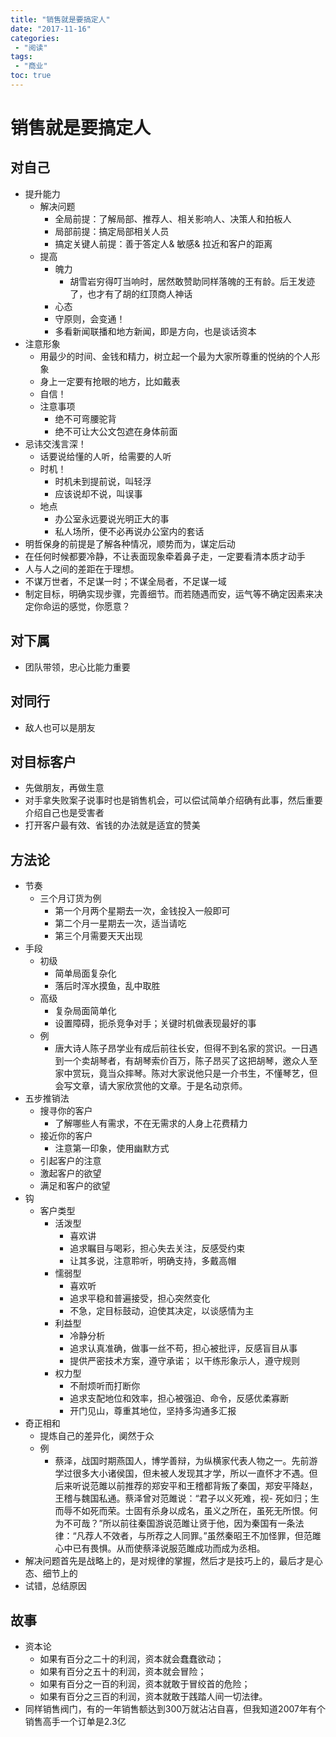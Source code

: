 ```yaml
---
title: "销售就是要搞定人"
date: "2017-11-16"
categories:
 - "阅读"
tags:
 - "商业"
toc: true
---
```



# 销售就是要搞定人

## 对自己
- 提升能力
    - 解决问题
        - 全局前提：了解局部、推荐人、相关影响人、决策人和拍板人
        - 局部前提：搞定局部相关人员
        - 搞定关键人前提：善于答定人& 敏感& 拉近和客户的距离
    - 提高
        - 魄力
            - 胡雪岩穷得叮当响时，居然敢赞助同样落魄的王有龄。后王发迹了，也才有了胡的红顶商人神话
        - 心态
        - 守原则，会变通！
        - 多看新闻联播和地方新闻，即是方向，也是谈话资本
- 注意形象
    - 用最少的时间、金钱和精力，树立起一个最为大家所尊重的悦纳的个人形象
    - 身上一定要有抢眼的地方，比如戴表
    - 自信！
    - 注意事项
        - 绝不可弯腰驼背
        - 绝不可让大公文包遮在身体前面
- 忌讳交浅言深！
    - 话要说给懂的人听，给需要的人听
    - 时机！
        - 时机未到提前说，叫轻浮
        - 应该说却不说，叫误事
    - 地点
        - 办公室永远要说光明正大的事
        - 私人场所，便不必再说办公室内的套话
- 明哲保身的前提是了解各种情况，顺势而为，谋定后动
- 在任何时候都要冷静，不让表面现象牵着鼻子走，一定要看清本质才动手
- 人与人之间的差距在于理想。
- 不谋万世者，不足谋一时；不谋全局者，不足谋一域
- 制定目标，明确实现步骤，完善细节。而若随遇而安，运气等不确定因素来决定你命运的感觉，你愿意？


## 对下属
- 团队带领，忠心比能力重要


## 对同行
- 敌人也可以是朋友

## 对目标客户
- 先做朋友，再做生意
- 对手拿失败案子说事时也是销售机会，可以偿试简单介绍确有此事，然后重要介绍自己也是受害者
- 打开客户最有效、省钱的办法就是适宜的赞美

## 方法论
- 节奏
    - 三个月订货为例
        - 第一个月两个星期去一次，金钱投入一般即可
        - 第二个月一星期去一次，适当请吃
        - 第三个月需要天天出现
- 手段
    - 初级
        - 简单局面复杂化
        - 落后时浑水摸鱼，乱中取胜
    - 高级
        - 复杂局面简单化
        - 设置障碍，扼杀竞争对手；关键时机做表现最好的事
    - 例
        - 唐大诗人陈子昂学业有成后前往长安，但得不到名家的赏识。一日遇到一个卖胡琴者，有胡琴索价百万，陈子昂买了这把胡琴，邀众人至家中赏玩，竟当众摔琴。陈对大家说他只是一介书生，不懂琴艺，但会写文章，请大家欣赏他的文章。于是名动京师。
- 五步推销法
    - 搜寻你的客户
        - 了解哪些人有需求，不在无需求的人身上花费精力
    - 接近你的客户
        - 注意第一印象，使用幽默方式
    - 引起客户的注意
    - 激起客户的欲望
    - 满足和客户的欲望
- 钩
    - 客户类型
        - 活泼型
            - 喜欢讲
            - 追求瞩目与喝彩，担心失去关注，反感受约束
            - 让其多说，注意聆听，明确支持，多戴高帽
        - 懦弱型
            - 喜欢听
            - 追求平稳和普遍接受，担心突然变化
            - 不急，定目标鼓动，迫使其决定，以谈感情为主
        - 利益型
            - 冷静分析
            - 追求认真准确，做事一丝不苟，担心被批评，反感盲目从事
            - 提供严密技术方案，遵守承诺； 以干练形象示人，遵守规则
        - 权力型
            - 不耐烦听而打断你
            - 追求支配地位和效率，担心被强迫、命令，反感优柔寡断
            - 开门见山，尊重其地位，坚持多沟通多汇报
- 奇正相和
    - 提炼自己的差异化，阒然于众
    - 例
        - 蔡泽，战国时期燕国人，博学善辩，为纵横家代表人物之一。先前游学过很多大小诸侯国，但未被人发现其才学，所以一直怀才不遇。但后来听说范雎以前推荐的郑安平和王稽都背叛了秦国，郑安平降赵，王稽与魏国私通。蔡泽曾对范雎说：“君子以义死难，视- 死如归；生而辱不如死而荣。士固有杀身以成名，虽义之所在，虽死无所恨。何为不可哉？”所以前往秦国游说范雎让贤于他，因为秦国有一条法律：“凡荐人不效者，与所荐之人同罪。”虽然秦昭王不加怪罪，但范雎心中已有畏惧。从而使蔡泽说服范雎成功而成为丞相。
- 解决问题首先是战略上的，是对规律的掌握，然后才是技巧上的，最后才是心态、细节上的
- 试错，总结原因

## 故事
- 资本论
    - 如果有百分之二十的利润，资本就会蠢蠢欲动；
    - 如果有百分之五十的利润，资本就会冒险；
    - 如果有百分之一百的利润，资本就敢于冒绞首的危险；
    - 如果有百分之三百的利润，资本就敢于践踏人间一切法律。
- 同样销售阀门，有的一年销售额达到300万就沾沾自喜，但我知道2007年有个销售高手一个订单是2.3亿
